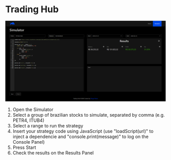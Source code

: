 # Trading Hub

![alt text](https://raw.githubusercontent.com/Tpessia/trading-hub/master/screen_capture.png)

1. Open the Simulator
2. Select a group of brazilian stocks to simulate, separated by comma (e.g. PETR4, ITUB4)
3. Select a range to run the strategy
4. Insert your strategy code using JavaScript (use "loadScript(url)" to inject a dependencie and "console.print(message)" to log on the Console Panel)
5. Press Start
6. Check the results on the Results Panel